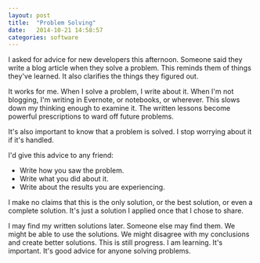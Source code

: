 ```yaml
---
layout: post
title:  "Problem Solving"
date:   2014-10-21 14:58:57
categories: software
---
```

I asked for advice for new developers this afternoon.  Someone said they write a blog article when they solve a problem.  This reminds them of things they've learned.  It also clarifies the things they figured out.

It works for me.  When I solve a problem, I write about it.  When I'm not blogging, I'm writing in Evernote, or notebooks, or wherever. This slows down my thinking enough to examine it.  The written lessons become powerful prescriptions to ward off future problems.

It's also important to know that a problem is solved.  I stop worrying about it if it's handled.

I'd give this advice to any friend:

* Write how you saw the problem.
* Write what you did about it.
* Write about the results you are experiencing.

I make no claims that this is the only solution, or the best solution, or even a complete solution.  It's just a solution I applied once that I chose to share.

I may find my written solutions later.  Someone else may find them. We might be able to use the solutions.  We might disagree with my conclusions and create better solutions.  This is still progress.  I am learning.  It's important. It's good advice for anyone solving problems.
